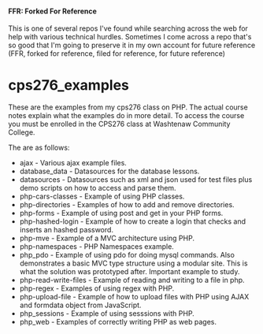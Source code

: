 #### FFR: Forked For Reference
This is one of several repos I've found while searching across the web for help with various technical hurdles. Sometimes I come across a repo that's so good that I'm going to preserve it in my own account for future reference (FFR, forked for reference, filed for reference, for future reference)
#

# cps276_examples
These are the examples from my cps276 class on PHP.  The actual course notes explain what the examples do in more detail.  To access the course you must be enrolled in the CPS276 class at Washtenaw Community College.

The are as follows:

* ajax - Various ajax example files.
* database_data - Datasources for the database lessons.
* datasources - Datasources such as xml and json used for test files plus demo scripts on how to access and parse them.
* php-cars-classes - Example of using PHP classes.
* php-directories - Examples of how to add and remove directories.
* php-forms - Example of using post and get in your PHP forms.
* php-hashed-login - Example of how to create a login that checks and inserts an hashed password.
* php-mve - Example of a MVC architecture using PHP.
* php-namespaces - PHP Namespaces example.
* php_pdo - Example of using pdo for doing mysql commands.  Also demonstrates a basic MVC type structure using a modular site.  This is what the solution was prototyped after. Important example to study.
* php-read-write-files - Example of reading and writing to a file in php.
* php-regex - Examples of using regex with PHP.
* php-upload-file - Example of how to upload files with PHP using AJAX and formdata object from JavaScript.
* php_sessions - Example of using sesssions with PHP.
* php_web - Examples of correctly writing PHP as web pages.

